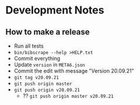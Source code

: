 # Development Notes

## How to make a release

- Run all tests
- `bin/bibscrape --help >HELP.txt`
- Commit everything
- Update `version` in `META6.json`
- Commit the edit with message "Version 20.09.21"
- `git tag v20.09.21`
- `git push origin master`
- `git push origin v20.09.21`
  - ?? `git push origin master v20.09.21`
